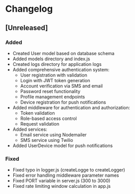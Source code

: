 # Changelog

## [Unreleased]

### Added

- Created User model based on database schema
- Added models directory and index.js
- Created logs directory for application logs
- Added comprehensive authentication system:
  - User registration with validation
  - Login with JWT token generation
  - Account verification via SMS and email
  - Password reset functionality
  - Profile management endpoints
  - Device registration for push notifications
- Added middleware for authentication and authorization:
  - Token validation
  - Role-based access control
  - Request validation
- Added services:
  - Email service using Nodemailer
  - SMS service using Twilio
- Added UserDevice model for push notifications

### Fixed

- Fixed typo in logger.js (createLogge to createLogger)
- Fixed error handling middleware parameter names
- Fixed PORT variable in server.js (300 to 3000)
- Fixed rate limiting window calculation in app.js
